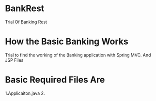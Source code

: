 # BankRest
Trial Of Banking Rest

# How the Basic Banking Works
Trial to find the working of the Banking application with Spring MVC.
And JSP Files

# Basic Required Files Are
1.Applicaiton.java
2.
